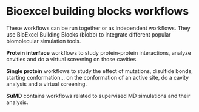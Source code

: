 # Bioexcel building blocks workflows

These workflows can be run together or as independent workflows. They use BioExcel Building Blocks (biobb) to integrate different popular biomolecular simulation tools.

**Protein interface** workflows to study protein-protein interactions, analyze cavities and do a virtual screening on those cavities.

**Single protein** workflows to study the effect of mutations, disulfide bonds, starting conformation... on the conformation of an active site, do a cavity analysis and a virtual screening.

**SuMD** contains workflows related to supervised MD simulations and their analysis.
